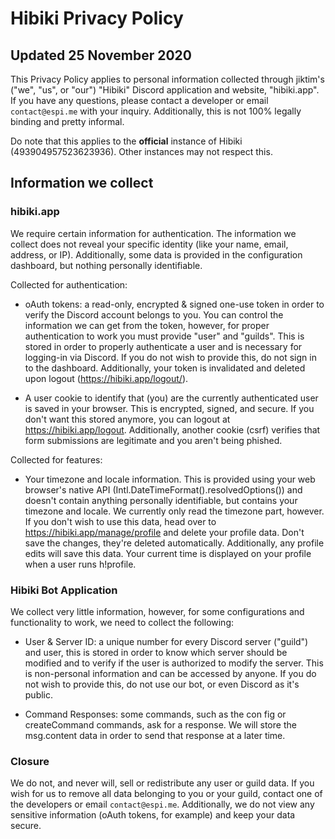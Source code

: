 # Hibiki Privacy Policy
## Updated 25 November 2020

This Privacy Policy applies to personal information collected through jiktim's ("we", "us", or "our") "Hibiki" Discord application and website, "hibiki.app". If you have any questions, please contact a developer or email `contact@espi.me` with your inquiry. Additionally, this is not 100% legally binding and pretty informal.

Do note that this applies to the **official** instance of Hibiki (493904957523623936). Other instances may not respect this.

## Information we collect

### hibiki.app
We require certain information for authentication. The information we collect does not reveal your specific identity (like your name, email, address, or IP). Additionally, some data is provided in the configuration dashboard, but nothing personally identifiable.

Collected for authentication:

- oAuth tokens: a read-only, encrypted &amp; signed one-use token in order to verify the Discord account belongs to you. You can control the information we can get from the token, however, for proper authentication to work you must provide "user" and "guilds". This is stored in order to properly authenticate a user and is necessary for logging-in via Discord. If you do not wish to provide this, do not sign in to the dashboard. Additionally, your token is invalidated and deleted upon logout (https://hibiki.app/logout/).

- A user cookie to identify that (you) are the currently authenticated user is saved in your browser. This is encrypted, signed, and secure. If you don't want this stored anymore, you can logout at https://hibiki.app/logout. Additionally, another cookie (csrf) verifies that form submissions are legitimate and you aren't being phished.

Collected for features:

- Your timezone and locale information. This is provided using your web browser's native API (Intl.DateTimeFormat().resolvedOptions()) and doesn't contain anything personally identifiable, but contains your timezone and locale. We currently only read the timezone part, however. If you don't wish to use this data, head over to https://hibiki.app/manage/profile and delete your profile data. Don't save the changes, they're deleted automatically. Additionally, any profile edits will save this data. Your current time is displayed on your profile when a user runs h!profile.

### Hibiki Bot Application
We collect very little information, however, for some configurations and functionality to work, we need to collect the following:

- User &amp; Server ID: a unique number for every Discord server ("guild") and user, this is stored in order to know which server should be modified and to verify if the user is authorized to modify the server. This is non-personal information and can be accessed by anyone. If you do not wish to provide this, do not use our bot, or even Discord as it's public.

- Command Responses: some commands, such as the con fig or createCommand commands, ask for a response. We will store the msg.content data in order to send that response at a later time.

### Closure
We do not, and never will, sell or redistribute any user or guild data. If you wish for us to remove all data belonging to you or your guild, contact one of the developers or email `contact@espi.me`. Additionally, we do not view any sensitive information (oAuth tokens, for example) and keep your data secure.
